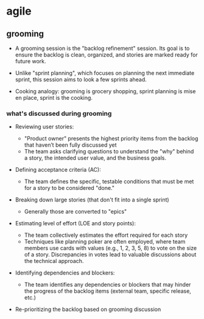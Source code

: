 # agile

## grooming

* A grooming session is the "backlog refinement" session. Its goal is to ensure the backlog is clean, organized, and stories are marked ready for future work.

* Unlike "sprint planning", which focuses on planning the next immediate sprint, this session aims to look a few sprints ahead.

* Cooking analogy: grooming is grocery shopping, sprint planning is mise en place, sprint is the cooking.

### what's discussed during grooming

* Reviewing user stories:
    * "Product owner" presents the highest priority items from the backlog that haven’t been fully discussed yet
    * The team asks clarifying questions to understand the "why" behind a story, the intended user value, and the business goals.

* Defining acceptance criteria (AC):
    * The team defines the specific, testable conditions that must be met for a story to be considered "done."

* Breaking down large stories (that don't fit into a single sprint)
    * Generally those are converted to "epics"

* Estimating level of effort (LOE and story points):
    * The team collectively estimates the effort required for each story
    * Techniques like planning poker are often employed, where team members use cards with values (e.g., 1, 2, 3, 5, 8) to vote on the size of a story. Discrepancies in votes lead to valuable discussions about the technical approach.

* Identifying dependencies and blockers:
    * The team identifies any dependencies or blockers that may hinder the progress of the backlog items (external team, specific release, etc.)

* Re-prioritizing the backlog based on grooming discussion
